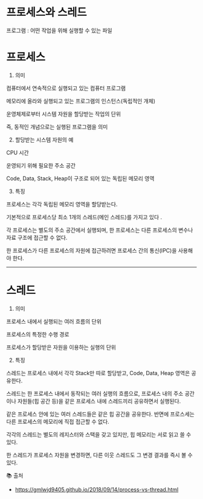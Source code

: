 # 프로세스와 스레드

프로그램 : 어떤 작업을 위해 실행할 수 있는 파일

# 프로세스

1) 의미

컴퓨터에서 연속적으로 실행되고 있는 컴퓨터 프로그램

메모리에 올라와 실행되고 있는 프로그램의 인스턴스(독립적인 개체)

운영체제로부터 시스템 자원을 할당받는 작업의 단위

즉, 동적인 개념으로는 실행된 프로그램을 의미

2) 할당받는 시스템 자원의 예

CPU 시간

운영되기 위해 필요한 주소 공간

Code, Data, Stack, Heap이 구조로 되어 있는 독립된 메모리 영역

3) 특징

프로세스는 각각 독립된 메모리 영역을 할당받는다. 

기본적으로 프로세스당 최소 1개의 스레드(메인 스레드)를 가지고 있다 .

각 프로세스는 별도의 주소 공간에서 실행되며, 한 프로세스는 다른 프로세스의 변수나 자료 구조에 접근할 수 없다. 

한 프로세스가 다른 프로세스의 자원에 접근하려면 프로세스 간의 통신(IPC)을 사용해야 한다. 

---

# 스레드

1) 의미

프로세스 내에서 실행되는 여러 흐름의 단위

프로세스의 특정한 수행 경로

프로세스가 할당받은 자원을 이용하는 실행의 단위

2) 특징

스레드는 프로세스 내에서 각각 Stack만 따로 할당받고, Code, Data, Heap 영역은 공유한다. 

스레드는 한 프로세스 내에서 동작되는 여러 실행의 흐름으로, 프로세스 내의 주소 공간이나 자원들(힙 공간 등)을 같은 프로세스 내에 스레드끼리 공유하면서 실행된다. 

같은 프로세스 안에 있는 여러 스레드들은 같은 힙 공간을 공유한다. 반면에 프로스세는 다른 프로세스의 메모리에 직접 접근할 수 없다. 

각각의 스레드는 별도의 레지스터와 스택을 갖고 있지만, 힙 메모리는 서로 읽고 쓸 수 있다. 

한 스레드가 프로세스 자원을 변경하면, 다른 이웃 스레드도 그 변경 결과를 즉시 볼 수 있다. 

📚 출처

- https://gmlwjd9405.github.io/2018/09/14/process-vs-thread.html